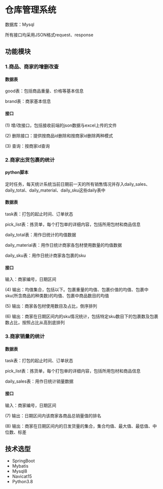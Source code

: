 # 仓库管理系统  
数据库：Mysql  

所有接口均采用JSON格式request、response

## 功能模块 
### 1.商品、商家的增删改查  
#### 数据表  

good表：包括商品重量、价格等基本信息

brand表：商家基本信息
#### 接口  
(1) 增/改接口，包括接收前端的json数据与excel上传的文件  

(2) 删除接口：提供按商品id删除和按商家id删除两种模式  

(3) 查询：按商家id查询  
### 2.商家出货包裹的统计  
#### python脚本
定时任务，每天统计系统当前日期前一天的所有销售情况并存入daily_sales、daily_total、daily_material、daily_sku这些daily表中

#### 数据表  
task表：打包的起止时间、订单状态  

pick_list表：拣货单，每个打包单的详细内容，包括所用包材和商品信息  

daily_total表：用作日统计的均值数据     

daily_material表：用作日统计商家各包材使用数量的均值数据  

daily_sku表：用作日统计商家各包裹的sku  
#### 接口  

输入：商家编号，日期区间  
    
(4) 输出：均值集合，包括以下。包裹重量的均值、包裹价值的均值、包裹中sku(所含商品的种类数)的均值、包裹中商品数目的均值  

(5) 输出：商家各包材使用数目及占比，倒序排列  

(6) 输出：商家在日期区间内的sku情况统计，包括特定sku数目下的包裹数及包裹数占比，按照占比从高到底排列  
### 3.商家销量的统计  
#### 数据表  
task表：打包的起止时间、订单状态  

pick_list表：拣货单，每个打包单的详细内容，包括所用包材和商品信息  

daily_sales表：用作日统计销量数据  
#### 接口  
输入：商家编号，日期区间  
    
(7) 输出：日期区间内该商家各商品总销量值的排名  

(8) 输出：商家在日期区间内的日发货量的集合，集合均值、最大值、最低值、中位数、标差  

## 技术选型 

   * SpringBoot
   * Mybatis
   * Mysql8
   * Navicat15
   * Python3.8
